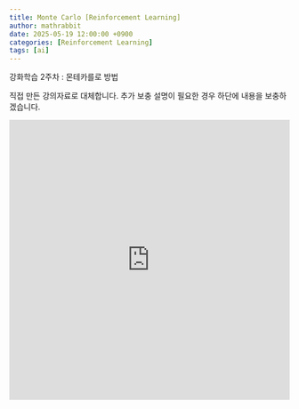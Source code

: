 ```yaml
---
title: Monte Carlo [Reinforcement Learning]
author: mathrabbit
date: 2025-05-19 12:00:00 +0900
categories: [Reinforcement Learning]
tags: [ai]
---
```


강화학습 2주차 : 몬테카를로 방법

<!--more-->

직접 만든 강의자료로 대체합니다. 추가 보충 설명이 필요한 경우 하단에 내용을 보충하겠습니다.

<iframe src="https://docs.google.com/gview?url=https://hebbkx1anhila5yf.public.blob.vercel-storage.com/git-blob/prj_Xll0N7vdvVlzDvp9MH4e1sq0gxu4/2oPk01pTN10vrWSNgwFlbd/public/pdfs/reinforcement-learning/week2/RL02_MC_Methods.pdf&amp;embedded=true" width="100%" frameborder="0" style="aspect-ratio: 1 / 1;">
</iframe>